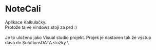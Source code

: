 # NoteCali

Aplikace Kalkulačky.\
Protože ta ve vindows stojí za prd :)\
\
Je to uloženo jako Visual studio projekt.
Projek je nastaven tak že výstup dává do SolutionsDATA složky \


